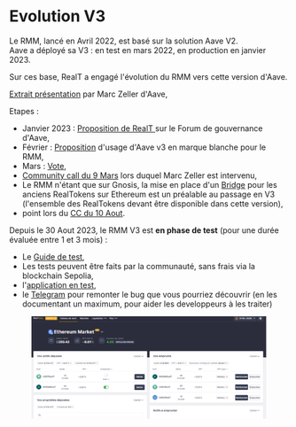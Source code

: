 # Evolution V3

Le RMM, lancé en Avril 2022, est basé sur la solution Aave V2. \
Aave a déployé sa V3 : en test en mars 2022, en production en janvier 2023.

Sur ces base, RealT a engagé l'évolution du RMM vers cette version d'Aave.

[Extrait présentation](https://youtu.be/9M\_fcVH-OIg?t=1477) par Marc Zeller d'Aave,

Etapes :&#x20;

* Janvier 2023 : [Proposition de RealT ](https://governance.aave.com/t/deploy-the-rmm-v2-with-the-aave-v3-version/11249)sur le Forum de gouvernance d'Aave,
* Février : [Proposition](https://governance.aave.com/t/arfc-proposal-for-deploying-whitelabel-aave-v3-market-for-realt-tokens-on-gnosischain/11897) d'usage d'Aave v3 en marque blanche pour le RMM,
* Mars : [Vote](https://snapshot.org/#/aave.eth/proposal/0xff69be7580614ebc1a455591c1bd651d8f0af12070d277d7d8846beb3c7c964b),
* [Community call du 9 Mars](https://www.youtube.com/watch?v=Csfsqg6tFuU\&ab\_channel=RealT) lors duquel Marc Zeller est intervenu,
* Le RMM n'étant que sur Gnosis, la mise en place d'un [Bridge](../bridge-realtokens-realt.md) pour les anciens RealTokens sur Ethereum est un préalable au passage en V3 (l'ensemble des RealTokens devant être disponible dans cette version),
* point lors du [CC du 10 Aout](https://youtu.be/gaBDoGh2w4k?t=3903).

Depuis le 30 Aout 2023, le RMM V3 est **en phase de test** (pour une durée évaluée entre 1 et 3 mois) :&#x20;

* Le [Guide de test](https://docs.google.com/document/d/1spk1WrqdKHILwFRi\_yRDf\_fbFz3ZYCuZh5g\_ni0laQA/edit#heading=h.wl1hkzqboxwj),
* Les tests peuvent être faits par la communauté, sans frais via la blockchain Sepolia,
* l'[application en test](https://staging-rmm.realtoken.network/),
* le [Telegram](https://t.me/+j0tdQOWxMEtmOGFk) pour remonter le bug que vous pourriez découvrir (en les documentant un maximum, pour aider les developpeurs à les traiter)

<div data-full-width="true">

<figure><img src="../../.gitbook/assets/image.png" alt="" width="563"><figcaption></figcaption></figure>

</div>

